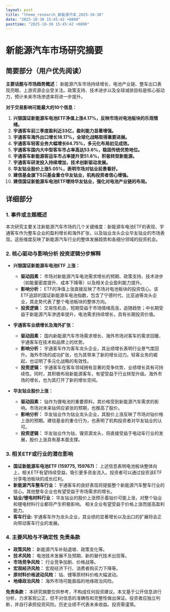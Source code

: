 ```yaml
---
layout: post
title: "theme_research_新能源汽车_2025-10-30"
date: "2025-10-30 15:45:42 +0800"
posttime: "2025-10-30 15:45:42 +0800"
---
```


# 新能源汽车市场研究摘要

## 简要部分（用户优先阅读）

**主要话题与市场趋势概述：** 新能源汽车市场持续增长，电池产业链、整车出口表现亮眼，上游资源企业受关注。政策支持、技术进步以及全球减排目标是核心驱动力，预计未来市场渗透率将进一步提升。

**对于交易影响可能最大的10个信息：**

1.  **兴银国证新能源车电池ETF净值上涨4.17%，反映市场对电池板块的乐观情绪。**
2.  **宇通客车前三季度盈利近33亿，盈利能力显著增强。**
3.  **宇通客车海外出口增长18.17%，全球化战略取得重要进展。**
4.  **宇通客车轻客业务大幅增长64.75%，多元化布局初见成效。**
5.  **宇通客车国内大中型客车市占率高达53.6%，稳固传统优势地位。**
6.  **宇通客车新能源客运车市占率提升至51.6%，积极转型新能源。**
7.  **宇通客车研发投入持续增加，技术创新驱动发展。**
8.  **华友钴业股价上涨5.05%，表明市场对钴业前景看好。**
9.  **建信基金旗下5只基金重仓华友钴业，机构投资者信心增强。**
10. **建信国证新能源车电池ETF增持华友钴业，强化对电池产业链的布局。**

## 详细部分

### 1. 事件或主题概述

本次研究主要关注新能源汽车市场的几个关键维度：新能源车电池ETF的表现、宇通客车作为整车企业的盈利增长和海外扩张，以及钴业龙头企业华友钴业的市场表现。这些维度反映了新能源汽车行业的整体发展趋势和各细分领域的投资机会。

### 2. 核心驱动与影响分析 投资逻辑分步解释

*   **兴银国证新能源车电池ETF 上涨：**

    *   **驱动因素：** 市场对新能源汽车电池需求增长的预期、政策支持、技术进步（如能量密度提升、成本下降等）以及相关企业盈利能力提升。
    *   **影响分析：** ETF的净值上涨直接反映了市场对电池板块的投资信心。该ETF追踪的国证新能源车电池指数，包含了宁德时代、比亚迪等龙头企业，其走势代表了整个电池板块的整体方向。
    *   **投资逻辑：** 交易性机会，短期受益于市场情绪高涨，追随趋势；中长期受益于新能源汽车渗透率提升，电池需求持续增长，具有长期投资价值。

*   **宇通客车业绩增长及海外扩张：**

    *   **驱动因素：** 国内新能源汽车市场需求增长、海外市场对客车的需求回暖、宇通客车在技术和品牌上的优势。
    *   **影响分析：** 宇通客车作为客车龙头企业，其业绩增长表明行业景气度回升。海外市场的成功扩张，也为其带来了新的增长动力。轻客业务的崛起，也证明了多元化战略的有效性。
    *   **投资逻辑：** 宇通客车在客车领域拥有显著的竞争优势，业绩增长具有可持续性。同时，其积极布局新能源客车，有望受益于行业转型升级。海外市场的增长，也为其打开了新的增长空间。

*   **华友钴业股价上涨：**

    *   **驱动因素：** 钴作为锂电池的重要原料，其价格受到新能源汽车需求的影响。市场对未来钴供应紧张的预期，也推高了股价。
    *   **影响分析：** 华友钴业作为钴业龙头企业，其股价上涨反映了市场对钴价格上涨的预期。建信基金的重仓行为，也表明了机构投资者对华友钴业的认可。
    *   **投资逻辑：** 华友钴业作为钴、镍资源龙头，将直接受益于电动车行业的发展，股价上涨具有基本面支撑。

### 3. 相关ETF或行业的潜在影响

*   **国证新能源车电池ETF (159775, 159767)：** 上述信息表明电池板块整体向上，相关ETF有望持续受益，吸引更多资金流入。投资者可以通过投资该ETF分享电池板块的成长红利。
*   **新能源汽车整车行业：** 宇通客车的良好表现将提振整个新能源汽车整车行业的信心。其他整车企业也有望受益于市场需求的增长。
*   **钴业/锂电材料行业：** 华友钴业的股价上涨预示着钴价可能上涨，对整个钴业和锂电材料行业都将产生积极影响。 相关企业有望受益于价格上涨而提高盈利能力。
*   **客车行业:** 宇通客车作为龙头企业，其业绩的显著增长以及出口的扩展将会正向带动客车行业的发展。

### 4. 主要风险与不确定性 免责条款

*   **政策风险：** 新能源汽车补贴退坡、政策变化等。
*   **技术风险：** 电池技术发展不及预期、新的替代技术出现等。
*   **市场竞争风险：** 行业竞争加剧、价格战等。
*   **宏观经济风险：** 宏观经济下行、消费者购买力下降等。
*   **原材料价格波动风险：** 钴、锂等原材料价格大幅波动。
*   **地缘政治风险：** 海外市场可能面临的地缘政治风险。

**免责条款：** 本研究摘要仅供参考，不构成任何投资建议。本文基于公开信息进行分析，力求客观公正，但不对信息的准确性和完整性做出保证。投资者应独立判断，并自行承担投资风险。历史业绩不代表未来收益。投资需谨慎。